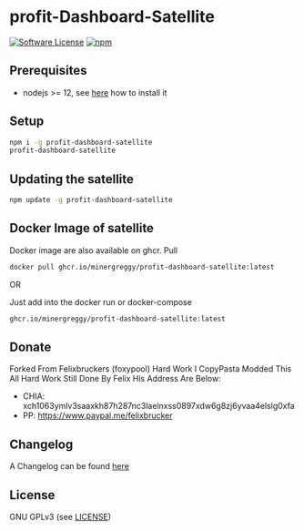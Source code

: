 profit-Dashboard-Satellite
======

[![Software License](https://img.shields.io/badge/license-GPL--3.0-brightgreen.svg?style=flat-square)](LICENSE)
[![npm](https://img.shields.io/npm/v/profit-dashboard-satellite.svg?style=flat-square)](https://registry.npmjs.org/profit-dashboard-satellite)

## Prerequisites

- nodejs >= 12, see [here](https://docs.foxypool.io/general/installing-nodejs/) how to install it

## Setup

```bash
npm i -g profit-dashboard-satellite
profit-dashboard-satellite
```

## Updating the satellite

```bash
npm update -g profit-dashboard-satellite
```

## Docker Image of satellite

Docker image are also available on ghcr.
Pull

```bash
docker pull ghcr.io/minergreggy/profit-dashboard-satellite:latest
```

OR

Just add into the docker run or docker-compose

```bash
ghcr.io/minergreggy/profit-dashboard-satellite:latest
```

## Donate

Forked From Felixbruckers (foxypool) Hard Work I CopyPasta Modded This All Hard Work Still Done By Felix His Address Are Below:

- CHIA: xch1063ymlv3saaxkh87h287nc3laelnxss0897xdw6g8zj6yvaa4elslg0xfa
- PP: https://www.paypal.me/felixbrucker

## Changelog

A Changelog can be found [here](https://github.com/MinerGreggy/profit-dashboard-satellite/blob/master/CHANGELOG.md)

## License

GNU GPLv3 (see [LICENSE](https://github.com/MinerGreggy/profit-dashboard-satellite/blob/master/LICENSE))

